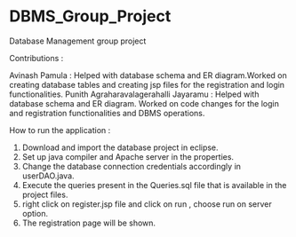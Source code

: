 # DBMS_Group_Project
Database Management group project


Contributions :

Avinash Pamula : Helped with database schema and ER diagram.Worked on creating database tables and creating jsp files for the registration and login functionalities.
Punith Agraharavalagerahalli Jayaramu :  Helped with database schema and ER diagram. Worked on code changes for the login and registration functionalities and DBMS operations.

How to run the application :

1. Download and import the database project in eclipse.
2. Set up java compiler and Apache server in the properties.
3. Change the database connection credentials accordingly in userDAO.java.
4. Execute the queries present in the Queries.sql file that is available in the project files.
5. right click on register.jsp file and click on run , choose run on server option.
6. The registration page will be shown.

